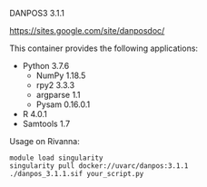 DANPOS3 3.1.1

https://sites.google.com/site/danposdoc/

This container provides the following applications:
- Python 3.7.6
    - NumPy 1.18.5
    - rpy2 3.3.3
    - argparse 1.1
    - Pysam 0.16.0.1
- R 4.0.1
- Samtools 1.7

Usage on Rivanna:
```
module load singularity
singularity pull docker://uvarc/danpos:3.1.1
./danpos_3.1.1.sif your_script.py
```
